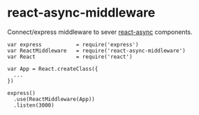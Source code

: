 # react-async-middleware

Connect/express middleware to sever [react-async][ra] components.

    var express           = require('express')
    var ReactMiddleware   = require('react-async-middleware')
    var React             = require('react')

    var App = React.createClass({
      ...
    })

    express()
      .use(ReactMiddleware(App))
      .listen(3000)

[ra]: https://github.com/andreypopp/react-async
